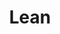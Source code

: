 ---
layout: redirect.njk
permalink: false
hideInSitemap: true
tags: level2
key: lean_it
title: Lean
alternativetitle: Design System Lean
redirect: /it/design-system/lean/overview/
parent: designsystem_it
order: 7
availablelanguages: 
    - de
    - en
---